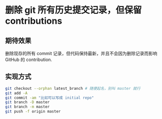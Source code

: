 # 删除 git 所有历史提交记录，但保留 contributions

## 期待效果

删除现存的所有 commit 记录，但代码保持最新，并且不会因为删除记录而影响 GitHub 的 contribution.

## 实现方式

```bash
git checkout --orphan latest_branch # 随便起名，别叫 master 就行
git add -A
git commit -am "比如可以写成 initial repo"
git branch -D master
git branch -m master
git push -f origin master
```
